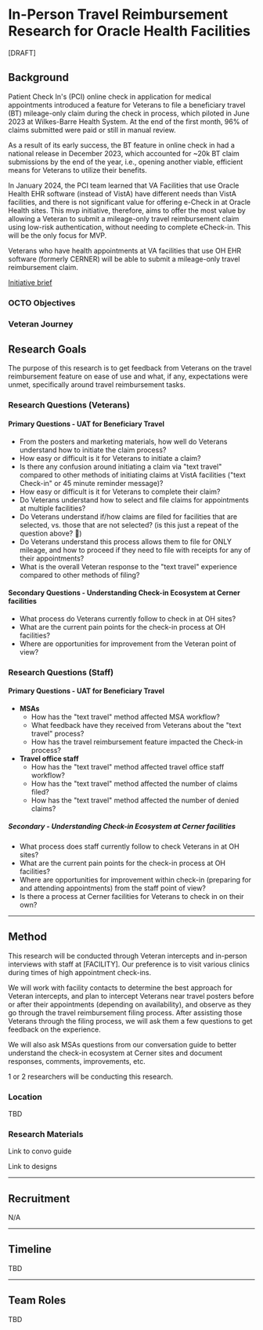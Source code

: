In-Person Travel Reimbursement Research for Oracle Health Facilities
======================

[DRAFT]

## Background

Patient Check In's (PCI) online check in application for medical appointments introduced a feature for Veterans to file a beneficiary travel (BT) mileage-only claim during the check in process, which piloted in June 2023 at Wilkes-Barre Health System. At the end of the first month, 96% of claims submitted were paid or still in manual review.

As a result of its early success, the BT feature in online check in had a national release in December 2023, which accounted for ~20k BT claim submissions by the end of the year, i.e., opening another viable, efficient means for Veterans to utilize their benefits.

In January 2024, the PCI team learned that VA Facilities that use Oracle Health EHR software (instead of VistA) have different needs than VistA facilities, and there is not significant value for offering e-Check in at Oracle Health sites. This mvp initiative, therefore, aims to offer the most value by allowing a Veteran to submit a mileage-only travel reimbursement claim using low-risk authentication, without needing to complete eCheck-in. This will be the only focus for MVP.

Veterans who have health appointments at VA facilities that use OH EHR software (formerly CERNER) will be able to submit a mileage-only travel reimbursement claim.

[Initiative brief](https://github.com/department-of-veterans-affairs/va.gov-team/blob/master/products/health-care/checkin/product/Initiatives/check-in-for-oracle-health.md)

### OCTO Objectives

### Veteran Journey


## Research Goals

The purpose of this research is to get feedback from Veterans on the travel reimbursement feature on ease of use and what, if any, expectations were unmet, specifically around travel reimbursement tasks.

### Research Questions (Veterans)
#### Primary Questions - UAT for Beneficiary Travel
-   From the posters and marketing materials, how well do Veterans understand how to initiate the claim process?
-   How easy or difficult is it for Veterans to initiate a claim?
-   Is there any confusion around initiating a claim via "text travel" compared to other methods of initiating claims at VistA facilities ("text Check-in" or 45 minute reminder message)? 
-   How easy or difficult is it for Veterans to complete their claim?
-   Do Veterans understand how to select and file claims for appointments at multiple facilities?
-   Do Veterans understand if/how claims are filed for facilities that are selected, vs. those that are not selected? (is this just a repeat of the question above? 👀) 
-   Do Veterans understand this process allows them to file for ONLY mileage, and how to proceed if they need to file with receipts for any of their appointments?
-   What is the overall Veteran response to the "text travel" experience compared to other methods of filing? 

#### Secondary Questions - Understanding Check-in Ecosystem at Cerner facilities
-   What process do Veterans currently follow to check in at OH sites?
-   What are the current pain points for the check-in process at OH facilities?
-   Where are opportunities for improvement from the Veteran point of view?

### Research Questions (Staff)
#### Primary Questions - UAT for Beneficiary Travel
- **MSAs**
  -   How has the "text travel" method affected MSA workflow?
  -   What feedback have they received from Veterans about the "text travel" process?
  -   How has the travel reimbursement feature impacted the Check-in process?
- **Travel office staff**
  -   How has the "text travel" method affected travel office staff workflow?
     -   How has the "text travel" method affected the number of claims filed?
     -   How has the "text travel" method affected the number of denied claims?

##### Secondary - Understanding Check-in Ecosystem at Cerner facilities
-   What process does staff currently follow to check Veterans in at OH sites?
-   What are the current pain points for the check-in process at OH facilities?
-   Where are opportunities for improvement within check-in (preparing for and attending appointments) from the staff point of view? 
-   Is there a process at Cerner facilities for Veterans to check in on their own?

* * * * *

Method
------

This research will be conducted through Veteran intercepts and in-person interviews with staff at [FACILITY]. Our preference is to visit various clinics during times of high appointment check-ins.

We will work with facility contacts to determine the best approach for Veteran intercepts, and plan to intercept Veterans near travel posters before or after their appointments (depending on availability), and observe as they go through the travel reimbursement filing process. After assisting those Veterans through the filing process, we will ask them a few questions to get feedback on the experience.

We will also ask MSAs questions from our conversation guide to better understand the check-in ecosystem at Cerner sites and document responses, comments, improvements, etc.

1 or 2 researchers will be conducting this research.

### Location

TBD

### Research Materials

Link to convo guide

Link to designs

* * * * *

Recruitment
-----------

N/A

* * * * *

Timeline
--------

TBD

* * * * *

Team Roles
----------

TBD



